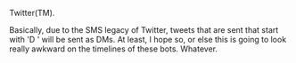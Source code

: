 Twitter(TM).

Basically, due to the SMS legacy of Twitter, tweets that are sent that start with 'D <username>' will be sent as DMs. At least, I hope so, or else this is going to look really awkward on the timelines of these bots. Whatever.
